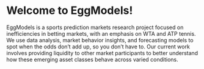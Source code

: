 # Welcome to EggModels!


EggModels is a sports prediction markets research project focused on inefficiencies in betting markets, with an emphasis on WTA and ATP tennis. We use data analysis, market behavior insights, and forecasting models to spot when the odds don’t add up, so you don’t have to. Our current work involves providing liquidity to other market participants to better understand how these emerging asset classes behave across varied conditions.
